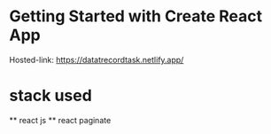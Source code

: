 # Getting Started with Create React App

Hosted-link: https://datatrecordtask.netlify.app/

# stack used
** react js
** react paginate
